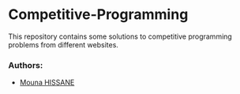 # Competitive-Programming
This repository contains some solutions to competitive programming problems from different websites.

### Authors:

- [Mouna HISSANE](https://www.linkedin.com/in/mouna-hissane-48821b176/)
